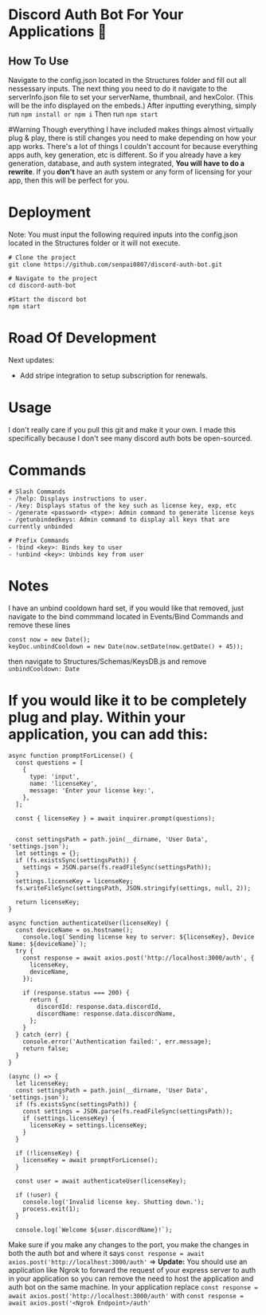 # Discord Auth Bot For Your Applications 🌙
## How To Use
Navigate to the config.json located in the Structures folder and fill out all nessessary inputs. 
The next thing you need to do it navigate to the serverInfo.json file to set your serverName, thumbnail, and hexColor. (This will be the info displayed on the embeds.)
After inputting everything, simply run `npm install or npm i`
Then run `npm start`

#Warning
Though everything I have included makes things almost virtually plug & play, there is still changes you need to make depending on how your app works. There's a lot of things I couldn't account for because everything apps auth, key generation, etc is different. So if you already have a key generation, database, and auth system integrated, **You will have to do a rewrite**. If you **don't** have an auth system or any form of licensing for your app, then this will be perfect for you.

# Deployment
Note: You must input the following required inputs into the config.json located in the Structures folder or it will not execute.
```
# Clone the project
git clone https://github.com/senpai0807/discord-auth-bot.git

# Navigate to the project
cd discord-auth-bot

#Start the discord bot
npm start
```

# Road Of Development
Next updates: 
- Add stripe integration to setup subscription for renewals.

# Usage
I don't really care if you pull this git and make it your own. I made this specifically because I don't see many discord auth bots be open-sourced. 

# Commands
```
# Slash Commands
- /help: Displays instructions to user.
- /key: Displays status of the key such as license key, exp, etc
- /generate <password> <type>: Admin command to generate license keys
- /getunbindedkeys: Admin command to display all keys that are currently unbinded

# Prefix Commands
- !bind <key>: Binds key to user
- !unbind <key>: Unbinds key from user
```

# Notes
I have an unbind cooldown hard set, if you would like that removed, just navigate to the bind commmand located in Events/Bind Commands and remove these lines
```
const now = new Date();
keyDoc.unbindCooldown = new Date(now.setDate(now.getDate() + 45));
```
then navigate to Structures/Schemas/KeysDB.js and remove `unbindCooldown: Date`

# If you would like it to be completely plug and play. Within your application, you can add this:
```
async function promptForLicense() {
  const questions = [
    {
      type: 'input',
      name: 'licenseKey',
      message: 'Enter your license key:',
    },
  ];

  const { licenseKey } = await inquirer.prompt(questions);

  
  const settingsPath = path.join(__dirname, 'User Data', 'settings.json');
  let settings = {};
  if (fs.existsSync(settingsPath)) {
    settings = JSON.parse(fs.readFileSync(settingsPath));
  }
  settings.licenseKey = licenseKey;
  fs.writeFileSync(settingsPath, JSON.stringify(settings, null, 2));

  return licenseKey;
}

async function authenticateUser(licenseKey) {
  const deviceName = os.hostname();
    console.log(`Sending license key to server: ${licenseKey}, Device Name: ${deviceName}`);
  try {
    const response = await axios.post('http://localhost:3000/auth', {
      licenseKey,
      deviceName,
    });

    if (response.status === 200) {
      return {
        discordId: response.data.discordId,
        discordName: response.data.discordName,
      };
    }
  } catch (err) {
    console.error('Authentication failed:', err.message);
    return false;
  }
}

(async () => {
  let licenseKey;
  const settingsPath = path.join(__dirname, 'User Data', 'settings.json');
  if (fs.existsSync(settingsPath)) {
    const settings = JSON.parse(fs.readFileSync(settingsPath));
    if (settings.licenseKey) {
      licenseKey = settings.licenseKey;
    }
  }

  if (!licenseKey) {
    licenseKey = await promptForLicense();
  }

  const user = await authenticateUser(licenseKey);

  if (!user) {
    console.log('Invalid license key. Shutting down.');
    process.exit(1);
  }

  console.log(`Welcome ${user.discordName}!`);
```
Make sure if you make any changes to the port, you make the changes in both the auth bot and where it says `const response = await axios.post('http://localhost:3000/auth'` => **Update:** You should use an application like Ngrok to forward the request of your express server to auth in your application so you can remove the need to host the application and auth bot on the same machine. In your application replace `const response = await axios.post('http://localhost:3000/auth'` with `const response = await axios.post('<Ngrok Endpoint>/auth'`
